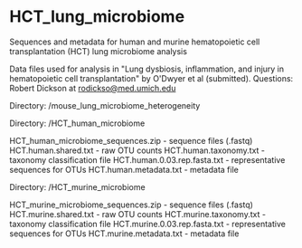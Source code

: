 # HCT_lung_microbiome
Sequences and metadata for human and murine hematopoietic cell transplantation (HCT) lung microbiome analysis

Data files used for analysis in "Lung dysbiosis, inflammation, and injury in hematopoietic cell transplantation" by O'Dwyer et al (submitted).	Questions: Robert Dickson at rodickso@med.umich.edu

Directory: /mouse_lung_microbiome_heterogeneity

Directory: /HCT_human_microbiome

  HCT_human_microbiome_sequences.zip - sequence files (.fastq)
  HCT.human.shared.txt - raw OTU counts
  HCT.human.taxonomy.txt - taxonomy classification file
	HCT.human.0.03.rep.fasta.txt - representative sequences for OTUs
  HCT.human.metadata.txt - metadata file


Directory: /HCT_murine_microbiome

  HCT_murine_microbiome_sequences.zip - sequence files (.fastq)
  HCT.murine.shared.txt - raw OTU counts
  HCT.murine.taxonomy.txt - taxonomy classification file
	HCT.murine.0.03.rep.fasta.txt - representative sequences for OTUs
  HCT.murine.metadata.txt - metadata file
